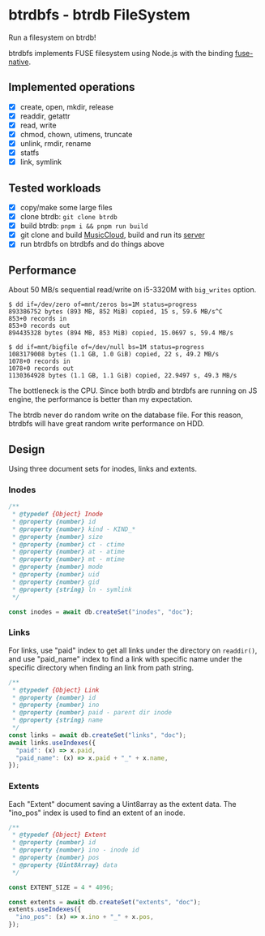 # btrdbfs - btrdb FileSystem

Run a filesystem on btrdb!

btrdbfs implements FUSE filesystem using Node.js with the binding
[fuse-native](https://github.com/fuse-friends/fuse-native).

## Implemented operations

- [x] create, open, mkdir, release
- [x] readdir, getattr
- [x] read, write
- [x] chmod, chown, utimens, truncate
- [x] unlink, rmdir, rename
- [x] statfs
- [x] link, symlink

## Tested workloads

- [x] copy/make some large files
- [x] clone btrdb: `git clone btrdb`
- [x] build btrdb: `pnpm i && pnpm run build`
- [x] git clone and build [MusicCloud](https://github.com/lideming/MusicCloud),
  build and run its [server](https://github.com/lideming/MusicCloudServer)
- [x] run btrdbfs on btrdbfs and do things above

## Performance

About 50 MB/s sequential read/write on i5-3320M with `big_writes` option.

```
$ dd if=/dev/zero of=mnt/zeros bs=1M status=progress
893386752 bytes (893 MB, 852 MiB) copied, 15 s, 59.6 MB/s^C
853+0 records in
853+0 records out
894435328 bytes (894 MB, 853 MiB) copied, 15.0697 s, 59.4 MB/s
```

```
$ dd if=mnt/bigfile of=/dev/null bs=1M status=progress
1083179008 bytes (1.1 GB, 1.0 GiB) copied, 22 s, 49.2 MB/s
1078+0 records in
1078+0 records out
1130364928 bytes (1.1 GB, 1.1 GiB) copied, 22.9497 s, 49.3 MB/s
```

The bottleneck is the CPU. Since both btrdb and btrdbfs are running on JS
engine, the performance is better than my expectation.

The btrdb never do random write on the database file. For this reason, btrdbfs
will have great random write performance on HDD.

## Design

Using three document sets for inodes, links and extents.

### Inodes

```js
/**
 * @typedef {Object} Inode
 * @property {number} id
 * @property {number} kind - KIND_*
 * @property {number} size
 * @property {number} ct - ctime
 * @property {number} at - atime
 * @property {number} mt - mtime
 * @property {number} mode
 * @property {number} uid
 * @property {number} gid
 * @property {string} ln - symlink
 */

const inodes = await db.createSet("inodes", "doc");
```

### Links

For links, use "paid" index to get all links under the directory on `readdir()`,
and use "paid_name" index to find a link with specific name under the specific
directory when finding an link from path string.

```js
/**
 * @typedef {Object} Link
 * @property {number} id
 * @property {number} ino
 * @property {number} paid - parent dir inode
 * @property {string} name
 */
const links = await db.createSet("links", "doc");
await links.useIndexes({
  "paid": (x) => x.paid,
  "paid_name": (x) => x.paid + "_" + x.name,
});
```

### Extents

Each "Extent" document saving a Uint8array as the extent data. The "ino_pos"
index is used to find an extent of an inode.

```js
/**
 * @typedef {Object} Extent
 * @property {number} id
 * @property {number} ino - inode id
 * @property {number} pos
 * @property {Uint8Array} data
 */

const EXTENT_SIZE = 4 * 4096;

const extents = await db.createSet("extents", "doc");
extents.useIndexes({
  "ino_pos": (x) => x.ino + "_" + x.pos,
});
```
